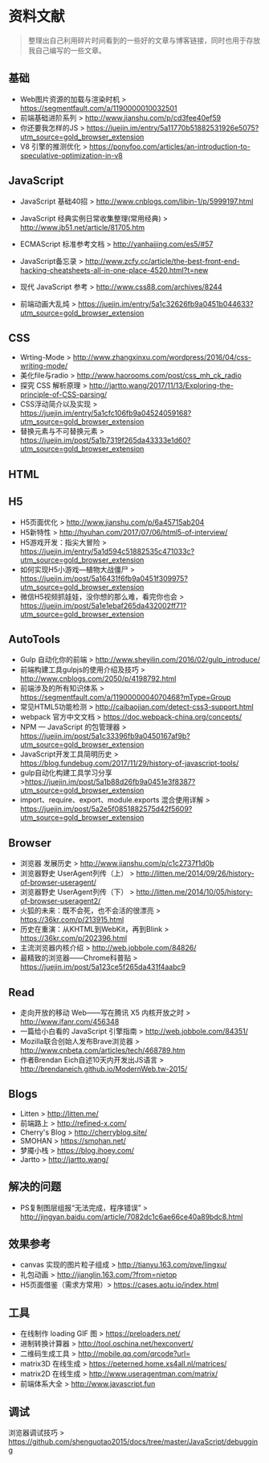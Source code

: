 # 资料文献 #

> 整理出自己利用碎片时间看到的一些好的文章与博客链接，同时也用于存放我自己编写的一些文章。

## 基础 ##

* Web图片资源的加载与渲染时机 > https://segmentfault.com/a/1190000010032501
* 前端基础进阶系列 > http://www.jianshu.com/p/cd3fee40ef59
* 你还要我怎样的JS > https://juejin.im/entry/5a11770b51882531926e5075?utm_source=gold_browser_extension
* V8 引擎的推测优化 > https://ponyfoo.com/articles/an-introduction-to-speculative-optimization-in-v8


## JavaScript ##

* JavaScript 基础40招 >  http://www.cnblogs.com/libin-1/p/5999197.html
* JavaScript 经典实例日常收集整理(常用经典) > http://www.jb51.net/article/81705.htm
* ECMAScript 标准参考文档 > http://yanhaijing.com/es5/#57
* JavaScript备忘录 > http://www.zcfy.cc/article/the-best-front-end-hacking-cheatsheets-all-in-one-place-4520.html?t=new
* 现代 JavaScript 参考 > http://www.css88.com/archives/8244

* 前端动画大乱炖 > https://juejin.im/entry/5a1c32626fb9a0451b044633?utm_source=gold_browser_extension


## CSS ##

* Wrting-Mode > http://www.zhangxinxu.com/wordpress/2016/04/css-writing-mode/
* 美化file与radio > http://www.haorooms.com/post/css_mh_ck_radio
* 探究 CSS 解析原理 > http://jartto.wang/2017/11/13/Exploring-the-principle-of-CSS-parsing/
* CSS浮动简介以及实现 > https://juejin.im/entry/5a1cfc106fb9a04524059168?utm_source=gold_browser_extension
* 替换元素与不可替换元素 > https://juejin.im/post/5a1b7319f265da43333e1d60?utm_source=gold_browser_extension

 
## HTML ##

## H5 ##

* H5页面优化 > http://www.jianshu.com/p/6a45715ab204
* H5新特性 > http://hyuhan.com/2017/07/06/html5-of-interview/
* H5游戏开发：指尖大冒险 > https://juejin.im/entry/5a1d594c51882535c471033c?utm_source=gold_browser_extension
* 如何实现H5小游戏—植物大战僵尸 > https://juejin.im/post/5a16431f6fb9a0451f309975?utm_source=gold_browser_extension
* 微信H5视频抓娃娃，没你想的那么难，看完你也会 > https://juejin.im/post/5a1e1ebaf265da432002ff71?utm_source=gold_browser_extension

## AutoTools ##

* Gulp 自动化你的前端 >  http://www.sheyilin.com/2016/02/gulp_introduce/
* 前端构建工具gulpjs的使用介绍及技巧 > http://www.cnblogs.com/2050/p/4198792.html
* 前端涉及的所有知识体系 > https://segmentfault.com/a/1190000004070468?mType=Group
* 常见HTML5功能检测 > http://caibaojian.com/detect-css3-support.html
* webpack 官方中文文档 > https://doc.webpack-china.org/concepts/
* NPM — JavaScript 的包管理器 > https://juejin.im/post/5a1c33396fb9a0450167af9b?utm_source=gold_browser_extension
* JavaScript开发工具简明历史 > https://blog.fundebug.com/2017/11/29/history-of-javascript-tools/
* gulp自动化构建工具学习分享 >https://juejin.im/post/5a1b88d26fb9a0451e3f8387?utm_source=gold_browser_extension
* import、require、export、module.exports 混合使用详解 > https://juejin.im/post/5a2e5f0851882575d42f5609?utm_source=gold_browser_extension

## Browser ##

* 浏览器 发展历史 > http://www.jianshu.com/p/c1c2737f1d0b
* 浏览器野史 UserAgent列传（上） > http://litten.me/2014/09/26/history-of-browser-useragent/
* 浏览器野史 UserAgent列传（下） > http://litten.me/2014/10/05/history-of-browser-useragent2/
* 火狐的未来：既不会死，也不会活的很漂亮 > https://36kr.com/p/213915.html
* 历史在重演：从KHTML到WebKit，再到Blink > https://36kr.com/p/202396.html
* 主流浏览器内核介绍 > http://web.jobbole.com/84826/
* 最精致的浏览器——Chrome科普贴 > https://juejin.im/post/5a123ce5f265da431f4aabc9

## Read ##

* 走向开放的移动 Web——写在腾讯 X5 内核开放之时 > http://www.ifanr.com/456348
* 一篇给小白看的 JavaScript 引擎指南 > http://web.jobbole.com/84351/
* Mozilla联合创始人发布Brave浏览器 > http://www.cnbeta.com/articles/tech/468789.htm
* 作者Brendan Eich自述10天内开发出JS语言 > http://brendaneich.github.io/ModernWeb.tw-2015/

## Blogs ##

* Litten > http://litten.me/
* 前端路上 > http://refined-x.com/
* Cherry's Blog > http://cherryblog.site/
* SMOHAN > https://smohan.net/
* 梦魇小栈 > https://blog.ihoey.com/
* Jartto > http://jartto.wang/

## 解决的问题 ##

* PS复制图层组报“无法完成，程序错误” > http://jingyan.baidu.com/article/7082dc1c6ae66ce40a89bdc8.html


## 效果参考 ##

* canvas 实现的图片粒子组成 > http://tianyu.163.com/pve/lingxu/
* 礼包动画 > http://jianglin.163.com/?from=nietop
* H5页面借鉴（需求方常用）> https://cases.aotu.io/index.html


## 工具 ##

* 在线制作 loading GIF 图 > https://preloaders.net/
* 进制转换计算器 > http://tool.oschina.net/hexconvert/
* 二维码生成工具 > http://mobile.qq.com/qrcode?url=
* matrix3D 在线生成 > https://peterned.home.xs4all.nl/matrices/
* matrix2D 在线生成 > http://www.useragentman.com/matrix/
* 前端体系大全 > http://www.javascript.fun



## 调试 ##
浏览器调试技巧 > https://github.com/shenguotao2015/docs/tree/master/JavaScript/debugging
